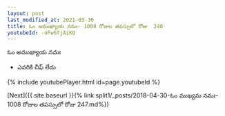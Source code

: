 ```yaml
---
layout: post
last_modified_at: 2021-03-30
title: ఓం అముఖ్యాయ నమః- 1008 రోజుల తపస్సులో రోజు  248
youtubeId: -oFw6fjAiKQ
---
```

 
 
 ఓం అముఖ్యాయ నమః  
 
 -  ఎవరికి చీఫ్ లేదు 
 
  
 
  
 
 
 
 
 
 


{% include youtubePlayer.html id=page.youtubeId %}
 
[Next]({{ site.baseurl }}{% link  split1/_posts/2018-04-30-ఓం ముఖ్యమ నమః- 1008 రోజుల తపస్సులో రోజు  247.md%})
 
